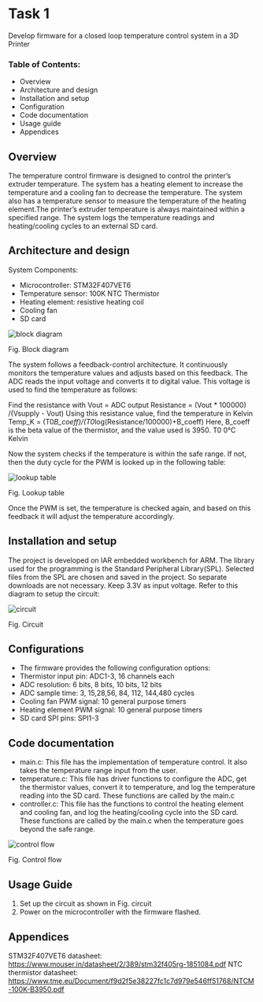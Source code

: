 
# Task 1 #
Develop firmware for a closed loop temperature control system in a 3D Printer 


### Table of Contents: ###
- Overview
- Architecture and design
- Installation and setup
- Configuration
- Code documentation
- Usage guide
- Appendices


## Overview ##
The temperature control firmware is designed to control the printer’s extruder temperature. The system has a heating element to increase the temperature and a cooling fan to decrease the temperature. The system also has a temperature sensor to measure the temperature of the heating element.The printer’s extruder temperature is always maintained within a specified range. The system logs the temperature readings and heating/cooling cycles to an external SD card.

## Architecture and design ##
System Components:
- Microcontroller: STM32F407VET6
- Temperature sensor: 100K NTC Thermistor
- Heating element: resistive heating coil
- Cooling fan
- SD card

![block diagram](https://github.com/Sanj24Dev/temperature-control/assets/72573321/0dcdb53c-7584-4863-9931-263103800216)

Fig. Block diagram



The system follows a feedback-control architecture. It continuously monitors the temperature values and adjusts based on this feedback. The ADC reads the input voltage and converts it to digital value. This voltage is used to find the temperature as follows:

Find the resistance with Vout = ADC output
Resistance = (Vout * 100000) /(Vsupply - Vout)
Using this resistance value, find the temperature in Kelvin
Temp_K = (T0*B_coeff)/(T0*log(Resistance/100000)+B_coeff)
Here, B_coeff is the beta value of the thermistor, and the value used is 3950. T0 0℃ Kelvin 

Now the system checks if the temperature is within the safe range. If not, then the duty cycle for the PWM is looked up in the following table:

![lookup table](https://github.com/Sanj24Dev/temperature-control/assets/72573321/79633c36-5437-4d12-99bf-bd6f7a449015)

Fig. Lookup table

Once the PWM is set, the temperature is checked again, and based on this feedback it will adjust the temperature accordingly.

## Installation and setup ##
The project is developed on IAR embedded workbench for ARM. The library used for the programming is the Standard Peripheral Library(SPL). Selected files from the SPL are chosen and saved in the project. So separate downloads are not necessary.
Keep 3.3V as input voltage. Refer to this diagram to setup the circuit:

![circuit](https://github.com/Sanj24Dev/temperature-control/assets/72573321/2f9b7d76-74d7-4233-944a-040b29e6d424)

Fig. Circuit

## Configurations ##
- The firmware provides the following configuration options:
- Thermistor input pin: ADC1-3, 16 channels each
- ADC resolution: 6 bits, 8 bits, 10 bits, 12 bits
- ADC sample time: 3, 15,28,56, 84, 112, 144,480 cycles
- Cooling fan PWM signal: 10 general purpose timers
- Heating element PWM signal: 10 general purpose timers
- SD card SPI pins: SPI1-3

## Code documentation ##
- main.c: This file has the implementation of temperature control. It also takes the temperature range input from the user.
- temperature.c: This file has driver functions to configure the ADC, get the thermistor values, convert it to temperature, and log the temperature reading into the SD card. These functions are called by the main.c
- controller.c: This file has the functions to control the heating element and cooling fan, and log the heating/cooling cycle into the SD card. These functions are called by the main.c when the temperature goes beyond the safe range.

![control flow](https://github.com/Sanj24Dev/temperature-control/assets/72573321/0f2aa212-1be8-4acc-8445-decaeb6e3e80)

Fig. Control flow

## Usage Guide ##
1. Set up the circuit as shown in Fig. circuit
2. Power on the microcontroller with the firmware flashed.

## Appendices ##
STM32F407VET6 datasheet: https://www.mouser.in/datasheet/2/389/stm32f405rg-1851084.pdf
NTC thermistor datasheet: https://www.tme.eu/Document/f9d2f5e38227fc1c7d979e546ff51768/NTCM-100K-B3950.pdf 

